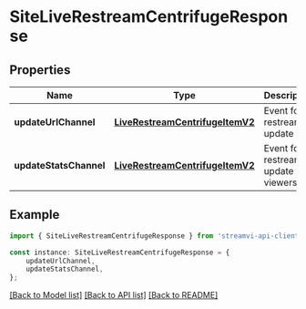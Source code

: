 # SiteLiveRestreamCentrifugeResponse


## Properties

Name | Type | Description | Notes
------------ | ------------- | ------------- | -------------
**updateUrlChannel** | [**LiveRestreamCentrifugeItemV2**](LiveRestreamCentrifugeItemV2.md) | Event for restream update url | [default to undefined]
**updateStatsChannel** | [**LiveRestreamCentrifugeItemV2**](LiveRestreamCentrifugeItemV2.md) | Event for restream update viewers | [default to undefined]

## Example

```typescript
import { SiteLiveRestreamCentrifugeResponse } from 'streamvi-api-client';

const instance: SiteLiveRestreamCentrifugeResponse = {
    updateUrlChannel,
    updateStatsChannel,
};
```

[[Back to Model list]](../README.md#documentation-for-models) [[Back to API list]](../README.md#documentation-for-api-endpoints) [[Back to README]](../README.md)
